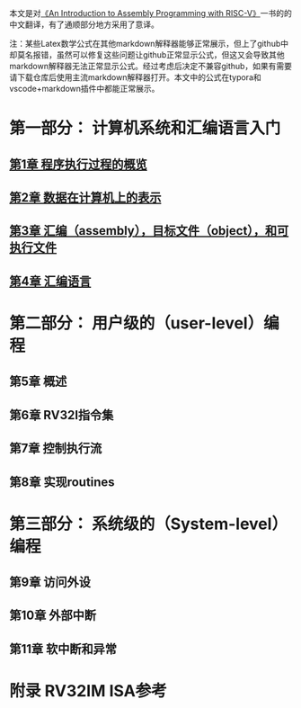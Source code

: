本文是对[《An Introduction to Assembly Programming with RISC-V》](https://riscv-programming.org/book/riscv-book.html)一书的的中文翻译，有了通顺部分地方采用了意译。  

 注：某些Latex数学公式在其他markdown解释器能够正常展示，但上了github中却莫名报错，虽然可以修复这些问题让github正常显示公式，但这又会导致其他markdown解释器无法正常显示公式。经过考虑后决定不兼容github，如果有需要请下载仓库后使用主流markdown解释器打开。本文中的公式在typora和vscode+markdown插件中都能正常展示。


# 第一部分： 计算机系统和汇编语言入门
## [第1章 程序执行过程的概览](./ch1.md)
## [第2章 数据在计算机上的表示](./ch2.md)
## [第3章 汇编（assembly），目标文件（object），和可执行文件](./ch3.md)
## [第4章 汇编语言](./ch4.md)



# 第二部分： 用户级的（user-level）编程
## 第5章 概述
## 第6章 RV32I指令集
## 第7章 控制执行流
## 第8章 实现routines



# 第三部分： 系统级的（System-level）编程 

## 第9章 访问外设

## 第10章 外部中断

## 第11章 软中断和异常



# 附录 RV32IM ISA参考


